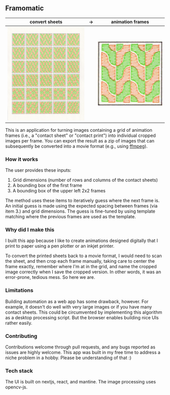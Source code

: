 ## Framomatic

convert sheets          | → | animation frames
:----------------------:|:-:|:-----------------------:
![demo pic](demo.png)   |   | ![demo video](demo.gif)

This is an application for turning images containing a grid of animation frames (i.e., a "contact sheet" or "contact print") into individual cropped images per frame. You can export the result as a zip of images that can subsequently be converted into a movie format (e.g., using [ffmpeg](https://superuser.com/a/1462082)).

### How it works

The user provides these inputs:

1. Grid dimensions (number of rows and columns of the contact sheets)
2. A bounding box of the first frame
3. A bounding box of the upper left 2x2 frames

The method uses these items to iteratively guess where the next frame is. An initial guess is made using the expected spacing between frames (via item 3.) and grid dimensions. The guess is fine-tuned by using template matching where the previous frames are used as the template.

### Why did I make this

I built this app because I like to create animations designed digitally that I print to paper using a pen plotter or an inkjet printer.

To convert the printed sheets back to a movie format, I would need to scan the sheet, and then crop each frame manually, taking care to center the frame exactly, remember where I'm at in the grid, and name the cropped image correctly when I save the cropped version. In other words, it was an error-prone, tedious mess. So here we are.

### Limitations

Building automation as a web app has some drawback, however. For example, it doesn't do well with very large images or if you have many contact sheets. This could be circumvented by implementing this algorithm as a desktop processing script. But the browser enables building nice UIs rather easily.

### Contributing

Contributions welcome through pull requests, and any bugs reported as issues are highly welcome. This app was built in my free time to address a niche problem in a hobby. Please be understanding of that :)

### Tech stack

The UI is built on nextjs, react, and mantine. The image processing uses opencv-js. 
